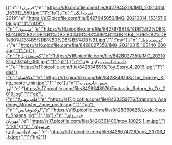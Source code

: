 [{"n":"فروزن۱","e":"https://s16.picofile.com/file/8427945218/IMG_20210314_153312_559.jpg","1":"fo"},{"n":"نفرت انگیز 2019","e":"https://s17.picofile.com/file/8427945050/IMG_20210314_153157_609.jpg","1":"nf19"},{"n":"مینییون","e":"https://s16.picofile.com/file/8427976818/%DB%B2%DB%B0%DB%B2%DB%B1%DB%B0%DB%B3%DB%B1%DB%B4_%DB%B2%DB%B0%DB%B5%DB%B0%DB%B5%DB%B1.jpg","1":"my"},{"n":"کوسفند زبل ۱","e":"https://s16.picofile.com/file/8428027350/IMG_20210315_103140_000.jpg","1":"g1"},{"n":"کوسفندزبل۲","e":"https://s16.picofile.com/file/8428027350/IMG_20210315_103140_000.jpg","1":"g2"},{"n":"داستان اسباب بازی های ۴","e":"https://s17.picofile.com/file/8428346918/Toy_Story_4_2019.jpg","1":"das"},{"n":"علاقشاه","e":"https://s17.picofile.com/file/8428348168/The_Donkey_King_poster_min.jpg","1":"eo"},{"n":"سفر جادویی به اوز","e":"https://s17.picofile.com/file/8428348976/Fantastic_Return_to_Oz_2019.jpg","1":"oz"},{"n":"قلمروهیولا","e":"https://s17.picofile.com/file/8428359776/Cranston_Academy_Monster_Zone_poster.jpg","1":"ga"},{"n":"لوکخوشانس","e":"https://s16.picofile.com/file/8428360626/Look_Khosh_Shaans.jpg","1":"lo"},{"n":"خرسهای مهربان","e":"https://s17.picofile.com/file/8428361400/mov_18025_1_m.jpg","1":"kh"},{"n":"خرسهای مهربان(شهربازی)","e":"https://s17.picofile.com/file/8428674726/mov_23706_1_b.jpg۱","1":"kh2"}]
